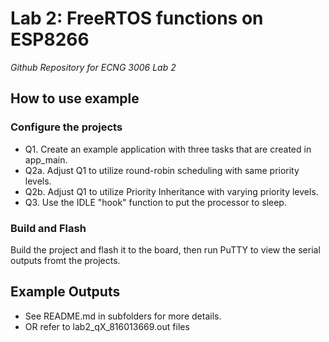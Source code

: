 # Lab 2: FreeRTOS functions on ESP8266

_Github Repository for ECNG 3006 Lab 2_


## How to use example

### Configure the projects

* Q1. Create an example application with three tasks that are created in app_main.
* Q2a. Adjust Q1 to utilize round-robin scheduling with same priority levels. 
* Q2b. Adjust Q1 to utilize Priority Inheritance with varying priority levels.
* Q3. Use the IDLE "hook" function to put the processor to sleep.

### Build and Flash

Build the project and flash it to the board, then run PuTTY to view the serial outputs fromt the projects.


## Example Outputs

* See README.md in subfolders for more details.
* OR refer to lab2_qX_816013669.out files

